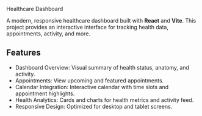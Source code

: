 Healthcare Dashboard

A modern, responsive healthcare dashboard built with **React** and **Vite**. This project provides an interactive interface for tracking health data, appointments, activity, and more.

## Features

- Dashboard Overview: Visual summary of health status, anatomy, and activity.
- Appointments: View upcoming and featured appointments.
- Calendar Integration: Interactive calendar with time slots and appointment highlights.
- Health Analytics: Cards and charts for health metrics and activity feed.
- Responsive Design: Optimized for desktop and tablet screens.
